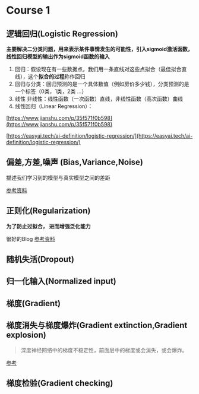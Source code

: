 # Course 1

## 逻辑回归(Logistic Regression)

**主要解决二分类问题，用来表示某件事情发生的可能性，引入sigmoid激活函数，线性回归模型的输出作为sigmoid函数的输入**

1. 回归：假设现在有一些数据点，我们用一条直线对这些点拟合（最佳拟合直线），这个**拟合的过程**称作回归
2. 回归与分类：回归预测的是一个具体数值（例如房价多少钱），分类预测的是一个标签（0类，1类，2类 ...）
3. 线性 非线性：线性函数（一次函数）直线，非线性函数（高次函数）曲线
4. 线性回归（Linear Regression）：

[https://www.jianshu.com/p/35f571f0b598](https://www.jianshu.com/p/35f571f0b598)

[https://easyai.tech/ai-definition/logistic-regression/](https://easyai.tech/ai-definition/logistic-regression/)

## 偏差,方差,噪声 (Bias,Variance,Noise)

描述我们学习到的模型与真实模型之间的差距

[参考资料](https://zhuanlan.zhihu.com/p/38853908#:~:text=%E6%96%B9%E5%B7%AE%E7%9A%84%E5%90%AB%E4%B9%89%EF%BC%9A%E6%96%B9%E5%B7%AE%E5%BA%A6%E9%87%8F,%E6%9C%AC%E8%BA%AB%E7%9A%84%E6%8B%9F%E5%90%88%E8%83%BD%E5%8A%9B%E3%80%82)

## 正则化(Regularization)

**为了防止过拟合， 进而增强泛化能力**

很好的Blog [参考资料](https://charlesliuyx.github.io/2017/10/03/%E3%80%90%E7%9B%B4%E8%A7%82%E8%AF%A6%E8%A7%A3%E3%80%91%E4%BB%80%E4%B9%88%E6%98%AF%E6%AD%A3%E5%88%99%E5%8C%96/#Why-amp-What-%E6%AD%A3%E5%88%99%E5%8C%96)

## 随机失活(Dropout)



## 归一化输入(Normalized input)



## 梯度(Gradient)



## 梯度消失与梯度爆炸(Gradient extinction,Gradient explosion)

> 深度神经网络中的梯度不稳定性，前面层中的梯度或会消失，或会爆炸。

[参考](https://ziyubiti.github.io/2016/11/06/gradvanish/)

## 梯度检验(Gradient checking)

